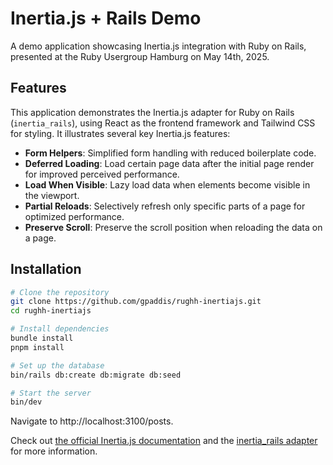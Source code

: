 # Inertia.js + Rails Demo

A demo application showcasing Inertia.js integration with Ruby on Rails, presented at the Ruby Usergroup Hamburg on May 14th, 2025.

## Features

This application demonstrates the Inertia.js adapter for Ruby on Rails (`inertia_rails`), using React as the frontend framework and Tailwind CSS for styling. It illustrates several key Inertia.js features:

- **Form Helpers**: Simplified form handling with reduced boilerplate code.
- **Deferred Loading**: Load certain page data after the initial page render for improved perceived performance.
- **Load When Visible**: Lazy load data when elements become visible in the viewport.
- **Partial Reloads**: Selectively refresh only specific parts of a page for optimized performance.
- **Preserve Scroll**: Preserve the scroll position when reloading the data on a page.

## Installation

```bash
# Clone the repository
git clone https://github.com/gpaddis/rughh-inertiajs.git
cd rughh-inertiajs

# Install dependencies
bundle install
pnpm install

# Set up the database
bin/rails db:create db:migrate db:seed

# Start the server
bin/dev
```

Navigate to http://localhost:3100/posts.

Check out [the official Inertia.js documentation](https://inertiajs.com/) and the [inertia_rails adapter](https://inertia-rails.dev/) for more information.
